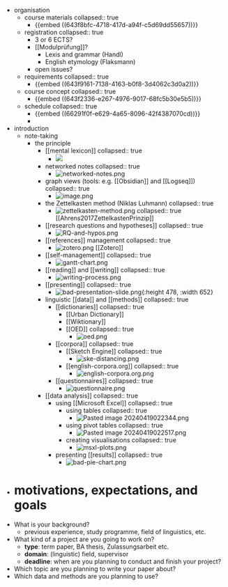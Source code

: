 - organisation
	- course materials
	  collapsed:: true
		- {{embed ((643f8bfc-4718-417d-a94f-c5d69dd55657))}}
	- registration
	  collapsed:: true
		- 3 or 6 ECTS?
		- [[Modulprüfung]]?
			- Lexis and grammar (Handl)
			- English etymology (Flaksmann)
		- open issues?
	- requirements
	  collapsed:: true
		- {{embed ((643f9161-7138-4163-b0f8-3d4062c3d0a2))}}
	- course concept
	  collapsed:: true
		- {{embed ((643f2336-e267-4976-9017-68fc5b30e5b5))}}
	- schedule
	  collapsed:: true
		- {{embed ((66291f0f-e629-4a65-8096-42f4387070cd))}}
		-
- introduction
	- note-taking
		- the principle
			- [[mental lexicon]]
			  collapsed:: true
				- ![](../assets/mental-lexicon.png)
			- networked notes
			  collapsed:: true
				- ![networked-notes.png](assets/networked-notes.png)
			- graph views (tools: e.g. [[Obsidian]] and [[Logseq]])
			  collapsed:: true
				- ![image.png](../assets/image_1714052792818_0.png)
			- the Zettelkasten method (Niklas Luhmann)
			  collapsed:: true
				- ![zettelkasten-method.png](assets/zettelkasten-method.png)
				  collapsed:: true
				  [[Ahrens2017ZettelkastenPrinzip]]
			- [[research questions and hypotheses]]
			  collapsed:: true
				- ![RQ-and-hypos.png](assets/RQ-and-hypos.png)
			- [[references]] management
			  collapsed:: true
				- ![zotero.png](assets/zotero.png)
				  [[Zotero]]
			- [[self-management]]
			  collapsed:: true
				- ![gantt-chart.png](assets/gantt-chart.png)
			- [[reading]] and [[writing]]
			  collapsed:: true
				- ![writing-process.png](assets/writing-process.png)
			- [[presenting]]
			  collapsed:: true
				- ![bad-presentation-slide.png](assets/bad-presentation-slide.png){:height 478, :width 652}
			- linguistic [[data]] and [[methods]]
			  collapsed:: true
				- [[dictionaries]]
				  collapsed:: true
					- [[Urban Dictionary]]
					- [[Wiktionary]]
					- [[OED]]
					  collapsed:: true
						- ![oed.png](assets/oed.png)
				- [[corpora]]
				  collapsed:: true
					- [[Sketch Engine]]
					  collapsed:: true
						- ![ske-distancing.png](../assets/ske-distancing_1714053213162_0.png)
					- [[english-corpora.org]]
					  collapsed:: true
						- ![english-corpora.org.png](../assets/english-corpora.org_1714053260685_0.png)
				- [[questionnaires]]
				  collapsed:: true
					- ![questionnaire.png](assets/questionnaire.png)
			- [[data analysis]]
			  collapsed:: true
				- using [[Microsoft Excel]]
				  collapsed:: true
					- using tables
					  collapsed:: true
						- ![Pasted image 20240419022344.png](../assets/Pasted_image_20240419022344_1714053353946_0.png)
					- using pivot tables
					  collapsed:: true
						- ![Pasted image 20240419022517.png](../assets/Pasted_image_20240419022517_1714053391614_0.png)
					- creating visualisations
					  collapsed:: true
						- ![msxl-plots.png](../assets/msxl-plots_1714053419965_0.png)
				- presenting [[results]]
				  collapsed:: true
					- ![bad-pie-chart.png](assets/bad-pie-chart.png)
- # motivations, expectations, and goals
- What is your background?
	- previous experience, study programme, field of linguistics, etc.
- What kind of a project are you going to work on?
	- **type**: term paper, BA thesis, Zulassungsarbeit etc.
	- **domain**: (linguistic) field, supervisor
	- **deadline**: when are you planning to conduct and finish your project?
- Which topic are you planning to write your paper about?
- Which data and methods are you planning to use?